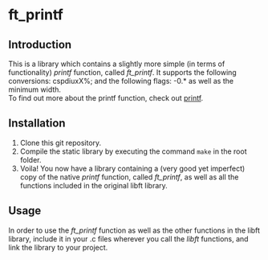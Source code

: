 # ft\_printf
## Introduction
This is a library which contains a slightly more simple (in terms of functionality) _printf_ function, called _ft\_printf_. It supports the following conversions: cspdiuxX%; and the following flags:  -0.* as well as the minimum width.\
To find out more about the printf function, check out [printf](https://en.wikipedia.org/wiki/Printf_format_string).

## Installation
1. Clone this git repository.
2. Compile the static library by executing the command `make` in the root folder.
3. Voila! You now have a library containing a (very good yet imperfect) copy of the native _printf_ function, called _ft\_printf_, as well as all the functions included in the original libft library.

## Usage
In order to use the _ft_printf_ function as well as the other functions in the libft library, include it in your .c files wherever you call the _libft_ functions, and link the library to your project. 
